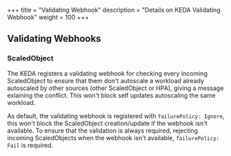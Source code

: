 +++
title = "Validating Webhook"
description = "Details on KEDA Validating Webhook"
weight = 100
+++

## Validating Webhooks

### ScaledObject

The KEDA registers a validating webhook for checking every incoming ScaledObject to ensure that them don't autoscale a workload already autoscaled by other sources (other ScaledObject or HPA), giving a message exlaining the conflict.
This won't block self updates autoscaling the same workload.

As default, the validating webhook is registered with `failurePolicy: Ignore`, this won't block the ScaledObject creation/update if the webhook isn't available. To ensure that the validation is always required, rejecting incoming ScaledObjects when the webhook isn't available, `failurePolicy: Fail` is required.

